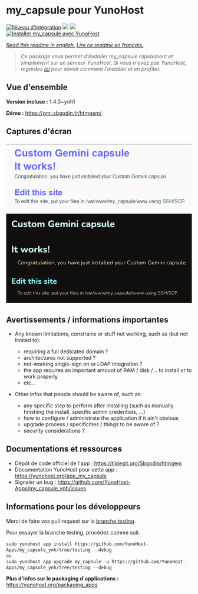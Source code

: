 # my_capsule pour YunoHost

[![Niveau d'intégration](https://dash.yunohost.org/integration/my_capsule.svg)](https://dash.yunohost.org/appci/app/my_capsule) ![](https://ci-apps.yunohost.org/ci/badges/my_capsule.status.svg) ![](https://ci-apps.yunohost.org/ci/badges/my_capsule.maintain.svg)  
[![Installer my_capsule avec YunoHost](https://install-app.yunohost.org/install-with-yunohost.svg)](https://install-app.yunohost.org/?app=my_capsule)

*[Read this readme in english.](./README.md)*
*[Lire ce readme en français.](./README_fr.md)*

> *Ce package vous permet d'installer my_capsule rapidement et simplement sur un serveur YunoHost.
Si vous n'avez pas YunoHost, regardez [ici](https://yunohost.org/#/install) pour savoir comment l'installer et en profiter.*

## Vue d'ensemble



**Version incluse :** 1.4.0~ynh1

**Démo :** https://gmi.sbgodin.fr/htmgem/

## Captures d'écran

![](./doc/screenshots/screenshot2.png)
![](./doc/screenshots/screenshot1.png)

## Avertissements / informations importantes

* Any known limitations, constrains or stuff not working, such as (but not limited to):
	* requiring a full dedicated domain ?
	* architectures not supported ?
	* not-working single-sign on or LDAP integration ?
	* the app requires an important amount of RAM / disk / .. to install or to work properly
	* etc...

* Other infos that people should be aware of, such as:
	* any specific step to perform after installing (such as manually finishing the install, specific admin credentials, ...)
	* how to configure / administrate the application if it ain't obvious
	* upgrade process / specificities / things to be aware of ?
	* security considerations ?

## Documentations et ressources

* Dépôt de code officiel de l'app : https://tildegit.org/Sbgodin/htmgem
* Documentation YunoHost pour cette app : https://yunohost.org/app_my_capsule
* Signaler un bug : https://github.com/YunoHost-Apps/my_capsule_ynh/issues

## Informations pour les développeurs

Merci de faire vos pull request sur la [branche testing](https://github.com/YunoHost-Apps/my_capsule_ynh/tree/testing).

Pour essayer la branche testing, procédez comme suit.
```
sudo yunohost app install https://github.com/YunoHost-Apps/my_capsule_ynh/tree/testing --debug
ou
sudo yunohost app upgrade my_capsule -u https://github.com/YunoHost-Apps/my_capsule_ynh/tree/testing --debug
```

**Plus d'infos sur le packaging d'applications :** https://yunohost.org/packaging_apps